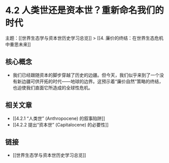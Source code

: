 # 4.2 人类世还是资本世？重新命名我们的时代

主题：[[世界生态学与资本世历史学习总览]] > [[4. 廉价的终结：在世界生态危机中重思未来]]

## 核心概念

- 我们已经跟随资本的脚步穿越了历史的边疆。但今天，我们似乎来到了一个没有新边疆可供开拓的时代——地球的边界。这预示着“廉价自然”策略的终结，也迫使我们直面它所造成的全球性危机。

## 相关文章

- [[4.2.1 “人类世” (Anthropocene) 的叙事陷阱]]
- [[4.2.2 提出“资本世” (Capitalocene) 的必要性]]

## 链接

- [[世界生态学与资本世历史学习总览]]
